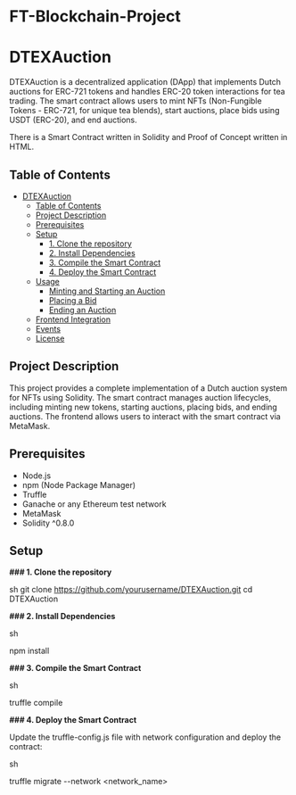 # FT-Blockchain-Project
# DTEXAuction

DTEXAuction is a decentralized application (DApp) that implements Dutch auctions for ERC-721 tokens and handles ERC-20 token interactions for tea trading. The smart contract allows users to mint NFTs (Non-Fungible Tokens - ERC-721, for unique tea blends), start auctions, place bids using USDT (ERC-20), and end auctions.

There is a Smart Contract written in Solidity and Proof of Concept written in HTML.

## Table of Contents

- [DTEXAuction](#dtexauction)
  - [Table of Contents](#table-of-contents)
  - [Project Description](#project-description)
  - [Prerequisites](#prerequisites)
  - [Setup](#setup)
    - [1. Clone the repository](#1-clone-the-repository)
    - [2. Install Dependencies](#2-install-dependencies)
    - [3. Compile the Smart Contract](#3-compile-the-smart-contract)
    - [4. Deploy the Smart Contract](#4-deploy-the-smart-contract)
  - [Usage](#usage)
    - [Minting and Starting an Auction](#minting-and-starting-an-auction)
    - [Placing a Bid](#placing-a-bid)
    - [Ending an Auction](#ending-an-auction)
  - [Frontend Integration](#frontend-integration)
  - [Events](#events)
  - [License](#license)

## Project Description

This project provides a complete implementation of a Dutch auction system for NFTs using Solidity. The smart contract manages auction lifecycles, including minting new tokens, starting auctions, placing bids, and ending auctions. The frontend allows users to interact with the smart contract via MetaMask.

## Prerequisites

- Node.js
- npm (Node Package Manager)
- Truffle
- Ganache or any Ethereum test network
- MetaMask
- Solidity ^0.8.0

## Setup

**### 1. Clone the repository**

sh
git clone https://github.com/yourusername/DTEXAuction.git
cd DTEXAuction

**### 2. Install Dependencies**

sh

npm install

**### 3. Compile the Smart Contract**

sh

truffle compile

**### 4. Deploy the Smart Contract**

Update the truffle-config.js file with network configuration and deploy the contract:

sh

truffle migrate --network <network_name>
